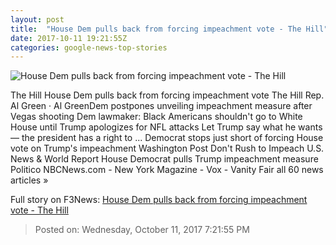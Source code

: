 ```yaml
---
layout: post
title:  "House Dem pulls back from forcing impeachment vote - The Hill"
date: 2017-10-11 19:21:55Z
categories: google-news-top-stories
---
```


![House Dem pulls back from forcing impeachment vote - The Hill](http://thehill.com/sites/default/files/greenal_011315gn_lead.jpg)

The Hill House Dem pulls back from forcing impeachment vote The Hill Rep. Al Green · Al GreenDem postpones unveiling impeachment measure after Vegas shooting Dem lawmaker: Black Americans shouldn't go to White House until Trump apologizes for NFL attacks Let Trump say what he wants — the president has a right to ... Democrat stops just short of forcing House vote on Trump's impeachment Washington Post Don't Rush to Impeach U.S. News & World Report House Democrat pulls Trump impeachment measure Politico NBCNews.com - New York Magazine - Vox - Vanity Fair all 60 news articles »


Full story on F3News: [House Dem pulls back from forcing impeachment vote - The Hill](http://www.f3nws.com/n/m4HudH)

> Posted on: Wednesday, October 11, 2017 7:21:55 PM
